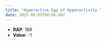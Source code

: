 ```yaml
---
title: 'Hyperactive Egg of Hyperactivity '
date: 2025-08-05T00:00:00Z
---
```

- **RAP**: 169
- **Value**: -1
